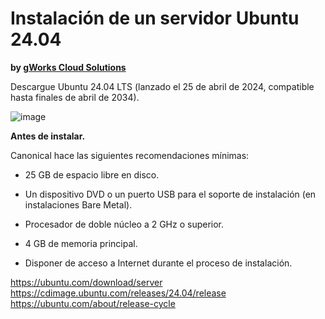 # Instalación de un servidor Ubuntu 24.04
**by [gWorks Cloud Solutions](https://www.gworks-ec.com)**

Descargue Ubuntu 24.04 LTS (lanzado el 25 de abril de 2024, compatible hasta finales de abril de 2034).

![image](https://github.com/user-attachments/assets/2fae777e-6bff-46f4-85ef-60cf7e0e221e)

**Antes de instalar.**

Canonical hace las siguientes recomendaciones mínimas:

- 25 GB de espacio libre en disco.

- Un dispositivo DVD o un puerto USB para el soporte de instalación (en instalaciones Bare Metal).

- Procesador de doble núcleo a 2 GHz o superior.

- 4 GB de memoria principal.

- Disponer de acceso a Internet durante el proceso de instalación.

https://ubuntu.com/download/server
https://cdimage.ubuntu.com/releases/24.04/release
https://ubuntu.com/about/release-cycle   
